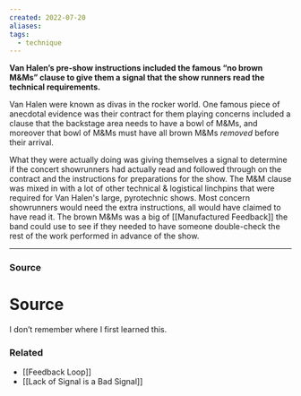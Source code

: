 ```yaml
---
created: 2022-07-20
aliases: 
tags:
  - technique
---
```

**Van Halen’s pre-show instructions included the famous “no brown M&Ms” clause to give them a signal that the show runners read the technical requirements.**

Van Halen were known as divas in the rocker world. One famous piece of anecdotal evidence was their contract for them playing concerns included a clause that the backstage area needs to have a bowl of M&Ms, and moreover that bowl of M&Ms must have all brown M&Ms *removed* before their arrival. 

What they were actually doing was giving themselves a signal to determine if the concert showrunners had actually read and followed through on the contract and the instructions for preparations for the show. The M&M clause was mixed in with a lot of other technical & logistical linchpins that were required for Van Halen's large, pyrotechnic shows. Most concern showrunners would need the extra instructions, all would have claimed to have read it. The brown M&Ms was a big of [[Manufactured Feedback]] the band could use to see if they needed to have someone double-check the rest of the work performed in advance of the show.

---

### Source

# Source

I don’t remember where I first learned this.

### Related
- [[Feedback Loop]] 
- [[Lack of Signal is a Bad Signal]]